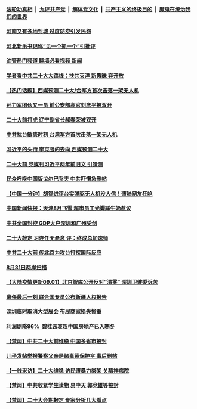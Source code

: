 ####  [法轮功真相](../../../../basic/blob/master/README.md?t=09012301) &nbsp;|&nbsp; [九评共产党](../../../../9ping.md/blob/master/README.md?t=09012301) &nbsp;|&nbsp; [解体党文化](../../../../jtdwh.md/blob/master/README.md?t=09012301)  &nbsp;|&nbsp; [共产主义的终极目的](../../../../gczydzjmd.md/blob/master/README.md?t=09012301) &nbsp;|&nbsp; [魔鬼在统治我们的世界](../../../../mgztzwmdsj.md/blob/master/README.md?t=09012301) 

#### [河南又有多地封城 过度防疫引发民怨](../pages/prog204/a103516070.md?t=09012301) 

#### [河北新乐书记称“见一个抓一个”引批评](../pages/prog204/a103516067.md?t=09012301) 

#### [油管热门频道 翻墙必看视频 新闻](http://45.76.130.85:81/youtube.html?09012301)

#### [学者看中共二十大大路线：扶共灭洋 新愚昧 弃开放](../pages/prog204/a103516065.md?t=09012301) 

#### [【热门话题】西媒预测二十大/台军方首次击落一架无人机](../pages/prog204/a103516001.md?t=09012301) 

#### [孙力军团伙又一员 前公安部高官刘彦平被双开](../pages/prog204/a103516076.md?t=09012301) 


#### [二十大前打虎 辽宁副省长郝春荣被双开](../pages/prog204/a103516005.md?t=09012301) 

#### [中共扰台敏感时刻 台湾军方首次击落一架无人机](../pages/prog204/a103515994.md?t=09012301) 

#### [习近平的头衔 李克强的去向 西媒预测二十大](../pages/prog204/a103515964.md?t=09012301) 


#### [二十大前 党媒刊习近平两年前旧文 引猜测](../pages/prog204/a103515925.md?t=09012301) 



#### [民众呼唤中国版戈尔巴乔夫 中共吓懵急删帖](../pages/prog204/a103515779.md?t=09012301) 

#### [【中国一分钟】胡锡进评台实弹驱无人机没人信！遭陆网友狂呛](../pages/prog204/a103515789.md?t=09012301) 

#### [中国新闻快报：天津8月飞雪 超市员工光脚踩牛奶惹议](../pages/prog204/a103515781.md?t=09012301) 

#### [中共全国封控 GDP大户深圳和广州受创](../pages/prog204/a103515795.md?t=09012301) 

#### [二十大敲定 习连任无悬念 评：终成总加速师](../pages/prog204/a103515803.md?t=09012301) 

#### [中共二十大前 传北京为攻台打探国际反应](../pages/prog204/a103515778.md?t=09012301) 

#### [8月31日两岸扫描](../pages/prog204/a103515638.md?t=09012301) 

#### [【大陆疫情更新09.01】北京智库公开反对“清零” 深圳卫健委诉苦](../pages/prog204/a103497127.md?t=09012301) 

#### [离任最后一刻 联合国专员公布新疆人权报告](../pages/prog204/a103515615.md?t=09012301) 

#### [深圳临时取消大型展会 布展商家损失惨重](../pages/prog204/a103514615.md?t=09012301) 

#### [利润剧降96%  碧桂园哀叹中国房地产已入寒冬](../pages/prog204/a103515555.md?t=09012301) 


#### [【禁闻】中共二十大前维稳 中国多省市被封](../pages/prog204/a103515427.md?t=09012301) 

#### [儿子发帖举报警察父亲是赌毒黄保护伞 事后删帖](../pages/prog204/a103515470.md?t=09012301) 

#### [【一线采访】二十大维稳 访民遭暴力绑架 关精神病院](../pages/prog204/a103515442.md?t=09012301) 

#### [【禁闻】中共收紧学生读物 易中天 郭竞雄等被封](../pages/prog204/a103515412.md?t=09012301) 

#### [【禁闻】二十大会期敲定 专家分析几大看点](../pages/prog204/a103515409.md?t=09012301) 

<img src='http://gfw-breaker.win/goodnews/indexes/prog204.md' width='0px' height='0px'/>
